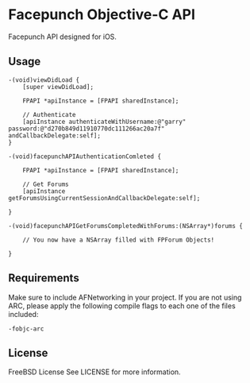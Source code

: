 # Facepunch Objective-C API

Facepunch API designed for iOS. 

## Usage

	-(void)viewDidLoad {
		[super viewDidLoad];

    	FPAPI *apiInstance = [FPAPI sharedInstance];
    	
    	// Authenticate
    	[apiInstance authenticateWithUsername:@"garry" password:@"d270b849d11910770dc111266ac20a7f" andCallbackDelegate:self];
	}

	-(void)facepunchAPIAuthenticationComleted {

		FPAPI *apiInstance = [FPAPI sharedInstance];

		// Get Forums
		[apiInstance getForumsUsingCurrentSessionAndCallbackDelegate:self];

	}

	-(void)facepunchAPIGetForumsCompletedWithForums:(NSArray*)forums {

		// You now have a NSArray filled with FPForum Objects!

	}

## Requirements

Make sure to include AFNetworking in your project. If you are not using ARC, please apply the following compile flags to each one of the files included:

	-fobjc-arc

## License

FreeBSD License
See LICENSE for more information.